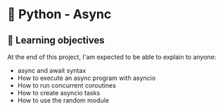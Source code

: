 # :snake: Python - Async

## 📖 Learning objectives
At the end of this project, I'am expected to be able to explain to anyone:

- async and await syntax
- How to execute an async program with asyncio
- How to run concurrent coroutines
- How to create asyncio tasks
- How to use the random module
